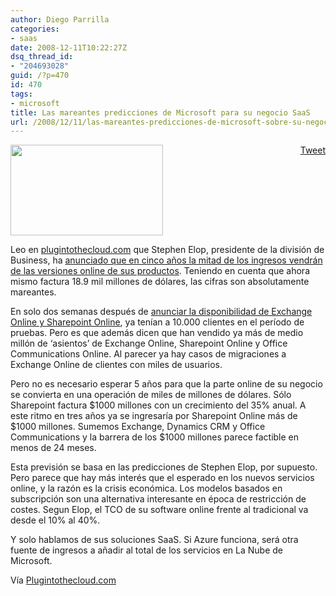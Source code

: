 ```yaml
---
author: Diego Parrilla
categories:
- saas
date: 2008-12-11T10:22:27Z
dsq_thread_id:
- "204693028"
guid: /?p=470
id: 470
tags:
- microsoft
title: Las mareantes predicciones de Microsoft para su negocio SaaS
url: /2008/12/11/las-mareantes-predicciones-de-microsoft-sobre-su-negocio-saas/
---
```


<div style="float: right; margin-left: 10px;">
  <a href="https://twitter.com/share" class="twitter-share-button" data-via="nubeblog" data-hashtags="microsoft" data-count="vertical" data-url="/2008/12/11/las-mareantes-predicciones-de-microsoft-sobre-su-negocio-saas/">Tweet</a>
</div>

[<img class="aligncenter size-full wp-image-200" title="windowsazure" src="/wp-content/uploads/windowsazure.jpg" alt="" width="244" height="145" />](/wp-content/uploads/windowsazure.jpg)

Leo en [plugintothecloud.com](http://plugintothecloud.com) que Stephen Elop, presidente de la división de Business, ha [anunciado que en cinco años la mitad de los ingresos vendrán de las versiones online de sus productos](http://www.informationweek.com/cloud-computing/blog/archives/2008/12/microsofts_bill.html). Teniendo en cuenta que ahora mismo factura 18.9 mil millones de dólares, las cifras son absolutamente mareantes.

En solo dos semanas después de [anunciar la disponibilidad de Exchange Online y Sharepoint Online](http://www.informationweek.com/news/services/saas/showArticle.jhtml?articleID=212100272), ya tenían a 10.000 clientes en el período de pruebas. Pero es que además dicen que han vendido ya más de medio millón de &#8216;asientos&#8217; de Exchange Online, Sharepoint Online y Office Communications Online. Al parecer ya hay casos de migraciones a Exchange Online de clientes con miles de usuarios.

Pero no es necesario esperar 5 años para que la parte online de su negocio se convierta en una operación de miles de millones de dólares. Sólo Sharepoint factura $1000 millones con un crecimiento del 35% anual. A este ritmo en tres años ya se ingresaría por Sharepoint Online más de $1000 millones. Sumemos Exchange, Dynamics CRM y Office Communications y la barrera de los $1000 millones parece factible en menos de 24 meses.

Esta previsión se basa en las predicciones de Stephen Elop, por supuesto. Pero parece que hay más interés que el esperado en los nuevos servicios online, y la razón es la crisis económica. Los modelos basados en subscripción son una alternativa interesante en época de restricción de costes. Segun Elop, el TCO de su software online frente al tradicional va desde el 10% al 40%.

Y solo hablamos de sus soluciones SaaS. Si Azure funciona, será otra fuente de ingresos a añadir al total de los servicios en La Nube de Microsoft.

Vía [Plugintothecloud.com](http://plugintothecloud.com)
